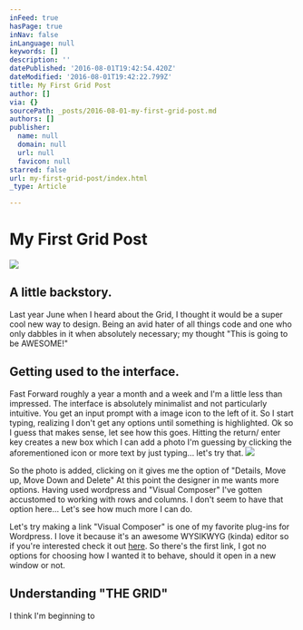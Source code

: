 ```yaml
---
inFeed: true
hasPage: true
inNav: false
inLanguage: null
keywords: []
description: ''
datePublished: '2016-08-01T19:42:54.420Z'
dateModified: '2016-08-01T19:42:22.799Z'
title: My First Grid Post
author: []
via: {}
sourcePath: _posts/2016-08-01-my-first-grid-post.md
authors: []
publisher:
  name: null
  domain: null
  url: null
  favicon: null
starred: false
url: my-first-grid-post/index.html
_type: Article

---
```

# My First Grid Post
![](https://the-grid-user-content.s3-us-west-2.amazonaws.com/cf8217d6-cd4d-489d-bd62-46a0ba40cb40.jpg)

## A little backstory. 

Last year June when I heard about the Grid, I thought it would be a super cool new way to design. Being an avid hater of all things code and one who only dabbles in it when absolutely necessary; my thought "This is going to be AWESOME!" 

## Getting used to the interface. 

Fast Forward roughly a year a month and a week and I'm a little less than impressed. The interface is absolutely minimalist and not particularly intuitive. You get an input prompt with a image icon to the left of it. So I start typing, realizing I don't get any options until something is highlighted. Ok so I guess that makes sense, let see how this goes. Hitting the return/ enter key creates a new box which I can add a photo I'm guessing by clicking the aforementioned icon or more text by just typing... let's try that. ![](https://the-grid-user-content.s3-us-west-2.amazonaws.com/e32ec7d6-c10d-48e6-8c59-2fe8b2be2a97.jpg)

So the photo is added, clicking on it gives me the option of "Details, Move up, Move Down and Delete" At this point the designer in me wants more options. Having used wordpress and "Visual Composer" I've gotten accustomed to working with rows and columns. I don't seem to have that option here... Let's see how much more I can do. 

Let's try making a link "Visual Composer" is one of my favorite plug-ins for Wordpress. I love it because it's an awesome WYSIKWYG (kinda) editor so if you're interested check it out [here][0]. So there's the first link, I got no options for choosing how I wanted it to behave, should it open in a new window or not. 

## Understanding "THE GRID"

I think I'm beginning to 

[0]: https://vc.wpbakery.com/